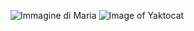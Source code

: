 ![Immagine di Maria](https://avatars.githubusercontent.com/u/30377786?s=400&u=b54901a44e78f1a491f932e8f3c3d87a4e6b6873&v=4)
![Image of Yaktocat](https://octodex.github.com/images/yaktocat.png)
